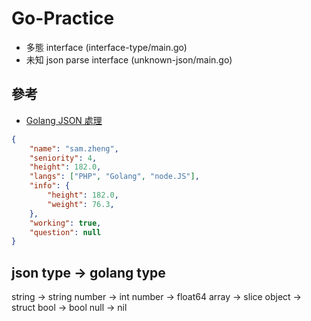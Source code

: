 # Go-Practice

- 多態 interface (interface-type/main.go)
- 未知 json parse interface (unknown-json/main.go)


## 參考
- [Golang JSON 處理](https://blog.dexiang.me/zh-tw/technologies/golang-json/)

```json
{
    "name": "sam.zheng",
    "seniority": 4,
    "height": 182.0,
    "langs": ["PHP", "Golang", "node.JS"],
    "info": {
        "height": 182.0,
        "weight": 76.3,
    },
    "working": true,
    "question": null
}
```

## json type -> golang type 
string -> string
number -> int
number -> float64
array -> slice
object -> struct
bool -> bool
null -> nil


